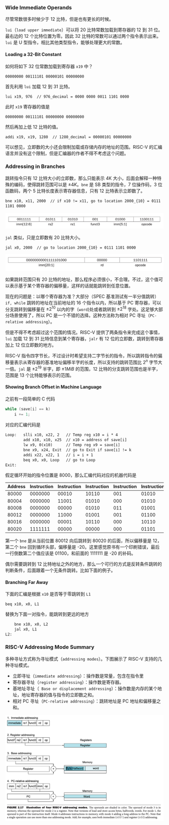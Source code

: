 ### Wide Immediate Operands
尽管常数很多时候少于 12 比特，但是也有更长的时候。

`lui`（`load upper immediate`）可以将 20 比特常数加载到寄存器的 12 到 31 位。最右边的 12 个比特位置为零。因此 32 比特的常数可以通过两个指令表示出来。`lui` 是 U 型指令，相比其他类型指令，能够处理更大的常数。

#### Loading a 32-Bit Constant
如何将如下 32 位常数加载到寄存器 `x19` 中？
```
00000000 00111101 00000101 00000000
```
首先利用 `lui` 加载 12 到 31 比特。
```
lui x19, 976  // 976_decimal = 0000 0000 0011 1101 0000
```
此时 `x19` 寄存器的值是
```
00000000 00111101 00000000 00000000
```
然后再加上低 12 比特的值。
```
addi x19, x19, 1280  // 1280_decimal = 00000101 00000000
```

可以想见，立即数的大小还会限制加载或存储内存的地址的范围。RISC-V 的汇编语言并没有这个限制，但是汇编器的作者不得不考虑这个问题。

### Addressing in Branches
跳转指令只有 12 比特大小的立即数，那么只能表示 4K 大小，后面会解释一种特殊的编码，使得跳转范围可以是 $\pm 4K$。`bne` 是 SB 类型的指令，7 位操作码，3 位函数码，两个 5 比特长度表示寄存器信息，只有 12 比特表示立即数了。
```
bne x10, x11, 2000  // if x10 != x11, go to location 2000_{10} = 0111 1101 0000
```

![](1001.png)

`jal` 类似，只是立即数有 20 比特大小。
```
jal x0, 2000  // go to location 2000_{10} = 0111 1101 0000
```

![](1002.png)

如果跳转范围只有 20 比特的地址，那么程序必须很小，不合理。不过，这个值可以表示基于某个寄存器的偏移量，这样的话就能跳转到任意位置。

现在的问题是：以哪个寄存器为准？大部分（SPEC 基准测试有一半分值跳转）`if, while` 跳转的地址在当前地址的 16 个指令以内，所以基于 PC 寄存器，可以分支跳转到偏移量在 $\pm 2^{10}$ 以内的字（`word`)处或者跳转到 $\pm 2^{18}$ 字处。这足够大部分场景使用了，所以 PC 是一个不错的选择。这种方法称为相对 PC 寻址（`PC-relative addressing`）。

但是不得不考虑超过这个范围的情况。RISC-V 提供了两条指令来完成这个事情，`lui` 加载 12 到 31 比特信息到某个寄存器，`jalr` 有 12 位的立即数，跳转到寄存器加上 12 位立即数的地方。

RISC-V 指令四字节长，不过设计时希望支持二字节长的指令，所以跳转指令的偏移量表示从寄存器的基准地址偏移半字的长度，所以支持的跳转范围比 $2^n$ 字节大一倍。`jal` 是 $\pm 2^{19}$ 半字，即 $\pm 1MiB$ 的范围，12 比特的分支跳转范围也是半字，范围是 13 个比特能够表示的范围。

#### Showing Branch Offset in Machine Language
之前有一段简单的 C 代码
```c
while (save[i] == k)
    i += 1;
```
对应的汇编代码是
```
Loop:   slli x10, x22, 2   // Temp reg x10 = i * 4
        add x10, x10, x25  // x10 = address of save[i]
        lw x9, 0(x10)      // Temp reg x9 = save[i]
        bne x9, x24, Exit  // go to Exit if save[i] != k
        addi x22, x22, 1   // i = i + 1
        beq x0, x0, Loop   // go to Loop
Exit:
```
假定循环开始的指令位置是 8000，那么汇编代码对应的机器代码是

| Address | Instruction | Instruction | Instruction | Instruction | Instruction | Instruction |
|--|--|--|--|--|--|--|
| 80000 | 0000000 | 00010 | 10110 | 001 | 01010 | 0010011 |
| 80004 | 0000000 | 11001 | 01010 | 000 | 01010 | 0110011 |
| 80008 | 0000000 | 00000 | 01010 | 011 | 01001 | 0000011 |
| 80012 | 0000000 | 11000 | 01001 | 001 | 01100 | 1100011 |
| 80016 | 0000000 | 00001 | 10110 | 000 | 10110 | 0010011 |
| 80020 | 1111111 | 00000 | 00000 | 000 | 01101 | 1100011 |

第一个 `bne` 是从当前位置 80012 向后跳转到 80020 的后面，所以偏移量是 12，第二个 `bne` 回到循环头部，偏移量是 -20。这里感觉原书有一个印刷错误，最后一行倒数第二个值应该是 01100，和前面的 1111111 是 -20 的补码。

偶尔需要跳转到 12 比特地址之外的地方，那么一个可行的方式是反转条件跳转的判断条件，后面跟着一个无条件跳转。比如下面的例子。

#### Branching Far Away
下面的汇编是根据 `x10` 是否等于零跳转到 `L1`
```
beq x10, x0, L1
```
替换为下面一对指令，能跳转到更远的地方
```
    bne x10, x0, L2
    jal x0, L1
L2:
```

### RISC-V Addressing Mode Summary
多种寻址方式称为寻址模式（`addressing modes`）。下图展示了 RISC-V 支持的几种寻址模式。
* 立即寻址（`immediate addressing`）：操作数是常量，包含在指令里
* 寄存器寻址（`register addressing`）：操作数是寄存器。
* 基地址寻址（` Base or displacement addressing`）：操作数是内存的某个地址，地址寄存器的值与指令的立即数之和。
* 相对 PC 寻址（`PC-relative addressing`）：跳转地址是 PC 地址和偏移量之和。

![](1003.png)
